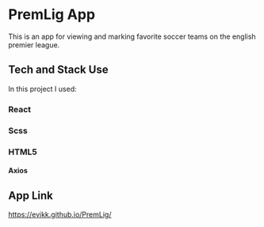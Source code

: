 # PremLig App

This is an app for viewing and marking favorite soccer teams on the english premier league.

## Tech and Stack Use

In this project I used:

### React
### Scss
### HTML5
#### Axios

## App Link
https://evikk.github.io/PremLig/
